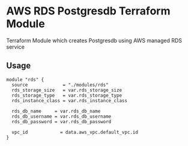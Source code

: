 # AWS RDS Postgresdb Terraform Module
Terraform Module which creates Postgresdb using AWS managed RDS service

## Usage

```hcl
module "rds" {
  source             = "./modules/rds"
  rds_storage_size   = var.rds_storage_size
  rds_storage_type   = var.rds_storage_type
  rds_instance_class = var.rds_instance_class

  rds_db_name     = var.rds_db_name
  rds_db_username = var.rds_db_username
  rds_db_password = var.rds_db_password

  vpc_id            = data.aws_vpc.default_vpc.id
}
```


